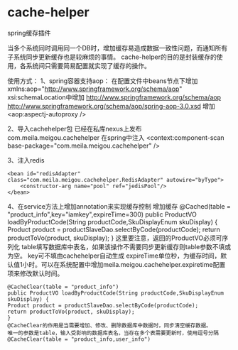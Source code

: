 # cache-helper
spring缓存插件

当多个系统同时调用同一个DB时，增加缓存易造成数据一致性问题，而通知所有子系统同步更新缓存也是较麻烦的事情。
cache-helper的目的是封装缓存的使用，各系统间只需要简易配置就实现了缓存的操作。

使用方式：
1、spring容器支持aop：
	在配置文件中beans节点下增加  xmlns:aop="http://www.springframework.org/schema/aop"
	xsi:schemaLocation中增加 http://www.springframework.org/schema/aop  http://www.springframework.org/schema/aop/spring-aop-3.0.xsd
	增加 <aop:aspectj-autoproxy />

2、导入cachehelper包
已经在私库nexus上发布 com.meila.meigou.cachehelper 
在spring中注入 <context:component-scan base-package="com.meila.meigou.cachehelper" />

3、注入redis
    <bean id="jedisPool" class="com.meila.meigou.cachehelper.JedisPoolHelper" autowire="byType">
        <constructor-arg name="poolConfig">
            <bean class="org.apache.commons.pool2.impl.GenericObjectPoolConfig">
                <property name="testOnBorrow" value="true"/>
                <property name="maxIdle" value="20"/>
                <property name="minIdle" value="10"/>
                <property name="maxTotal" value="50"/>
            </bean>
        </constructor-arg>
        <constructor-arg name="host" value="${redis.host}"/>
        <constructor-arg name="port" value="${redis.port}"/>
        <constructor-arg name="password" value="${redis.pass}"/>
        <constructor-arg name="timeout" value="${redis.timeout}"/>
        <constructor-arg name="database" value="${redis.default.db}"/>
    </bean>
    
    <bean id="redisAdapter" class="com.meila.meigou.cachehelper.RedisAdapter" autowire="byType">
        <constructor-arg name="pool" ref="jedisPool"/>
    </bean>

4、在service方法上增加annotation来实现缓存控制
    增加缓存
    @Cached(table = "product_info",key="iamkey",expireTime=300)
    public ProductVO loadByProductCode(String productCode,SkuDisplayEnum skuDisplay) {
	Product product = productSlaveDao.selectByCode(productCode);
	return productToVo(product, skuDisplay);
    }
    这里要注意，返回的ProductVO必须可序列化
    table填写数据库中表名，如果该操作不需要同步更新缓存则table参数不填或为空。
    key可不填由cachehelper自动生成
    expireTime单位秒，为缓存时间，默认值1小时。可以在系统配置中增加meila.meigou.cachehelper.expiretime配置项来修改默认时间。

    @CacheClear(table = "product_info")
    public ProductVO loadByProductCode(String productCode,SkuDisplayEnum skuDisplay) {
	Product product = productSlaveDao.selectByCode(productCode);
	return productToVo(product, skuDisplay);
    }
    @CacheClear的作用是当需要增加、修改、删除数据库中数据时，同步清空缓存数据。
    唯一的参数是table，输入受影响的数据库表名，当存在多个表需要更新时，使用逗号分隔     @CacheClear(table = "product_info,user_info")
	

